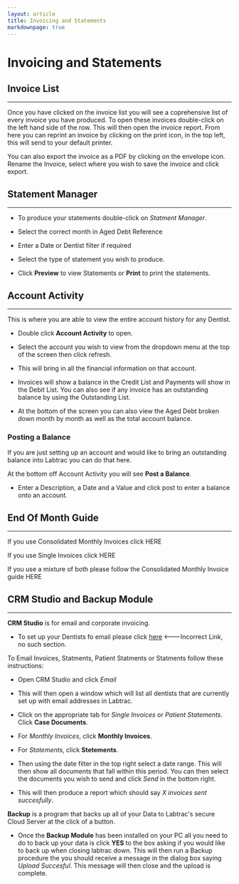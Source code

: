 ```yaml
---
layout: article
title: Invoicing and Statements
markdownpage: true
---
```

# Invoicing and Statements

<a class="offset" name="3.1"></a>

## Invoice List

***

Once you have clicked on the invoice list you will see a coprehensive list of every invoice you have produced. To open these invoices double-click on the left hand side of the row. This will then open the invoice report. From here you can reprint an invoice by clicking on the print icon, in the top left, this will send to your default printer.

You can also export the invoice as a PDF by clicking on the envelope icon. Rename the Invoice, select where you wish to save the invoice and click export.

<a class="offset" name="3.2"></a>


## Statement Manager

***

+ To produce your statements double-click on *Statment Manager*. 

+ Select the correct month in Aged Debt Reference

+ Enter a Date or Dentist filter if required

+ Select the type of statement you wish to produce.

+ Click **Preview** to view Statements or **Print** to print the statements.

	
<a class="offset" name="3.4"></a>

## Account Activity

***

This is where you are able to view the entire account history for any Dentist.

+ Double click **Account Activity** to open.

+ Select the account you wish to view from the dropdown menu at the top of the screen then click refresh.

+ This will bring in all the financial information on that account.

+ Invoices will show a balance in the Credit List and Payments will show in the Debit List. You can also see if any invoice has an outstanding balance by using the Outstanding List.

+ At the bottom of the screen you can also view the Aged Debt broken down month by month as well as the total account balance.

### Posting a Balance

If you are just setting up an account and would like to bring an outstanding balance into Labtrac you can do that here.

At the bottom off Account Activity you will see **Post a Balance**.

+ Enter a Description, a Date and a Value and click post to enter a balance onto an account.


<a class="offset" name="3.5"></a>

## End Of Month Guide

***

If you use Consolidated Monthly Invoices click HERE

If you use Single Invoices click HERE

If you use a mixture of both please follow the Consolidated Monthly Invoice guide HERE

<a class="offset" name="3.6"></a>

## CRM Studio and Backup Module 

***

**CRM Studio**  is for email and corporate invoicing. 

+ To set up your Dentists fo email please click [here](#1.1) <---Incorrect Link, no such section.

To Email Invoices, Statments, Patient Statments or Statments follow these instructions:

+ Open CRM Studio and click *Email*

+ This will then open a window which will list all dentists that are currently set up with email addresses in Labtrac.

+ Click on the appropriate tab for *Single Invoices* or *Patient Statements*. Click **Case Documents**.

+ For *Monthly Invoices*, click **Monthly Invoices**.

+ For *Statements*, click **Stetements**.

+ Then using the date filter in the top right select a date range. This will then show all documents that fall within this period. You can then select the documents you wish to send and click *Send* in the bottom right.

+ This will then produce a report which should say *X invoices sent succesfully*.

**Backup** is a program that backs up all of your Data to Labtrac's secure Cloud Server at the click of a button.

+ Once the **Backup Module** has been installed on your PC all you need to do to back up your data is click **YES** to the box asking if you would like to back up when closing labtrac down. This will then run a Backup procedure the you should receive a message in the dialog box saying *Upload Succesful*. This message will then close and the upload is complete.


